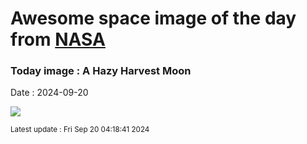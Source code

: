 
# Awesome space image of the day from [NASA](https://api.nasa.gov/)

### Today image : A Hazy Harvest Moon
Date : 2024-09-20

![](https://apod.nasa.gov/apod/image/2409/2024_09_18_ZM_Spis_50mm-Pano_Postupka_1024c.png)

<small>Latest update : Fri Sep 20 04:18:41 2024</small>
        